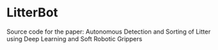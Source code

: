 # LitterBot
Source code for the paper: Autonomous Detection and Sorting of Litter using Deep Learning and Soft Robotic Grippers
